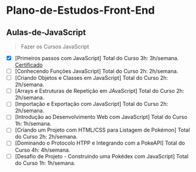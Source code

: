 # Plano-de-Estudos-Front-End

## Aulas-de-JavaScript


> Fazer os Cursos JavaScript
- [x] [Primeiros passos com JavaScript] Total do Curso 3h: 3h/semana. [Certificado](https://www.dio.me/certificate/EBBD25F0/share)
- [ ] [Conhecendo Funções JavaScript] Total do Curso 2h: 2h/semana.
- [ ] [Criando Objetos e Classes em JavaScript] Total do Curso 2h: 2h/semana.
- [ ] [Arrays e Estruturas de Repetição em JAvaScript] Total do Curso 2h: 2h/semana.
- [ ] [Importação e Exportação com JavaScript] Total do Curso 2h: 2h/semana.
- [ ] [Introdução ao Desenvolvimento Web com JavaScript] Total do Curso 1h: 1h/semana.
- [ ] [Criando um Projeto com HTML/CSS para Listagem de Pokémon] Total do Curso 2h: 2h/semana.
- [ ] [Dominando o Protocolo HTPP e Integrando com a PokeAPI] Total do Curso 4h: 4h/semana.
- [ ] [Desafio de Projeto - Construindo uma Pokédex com JavaScript] Total do Curso 1h: 1h/semana.

